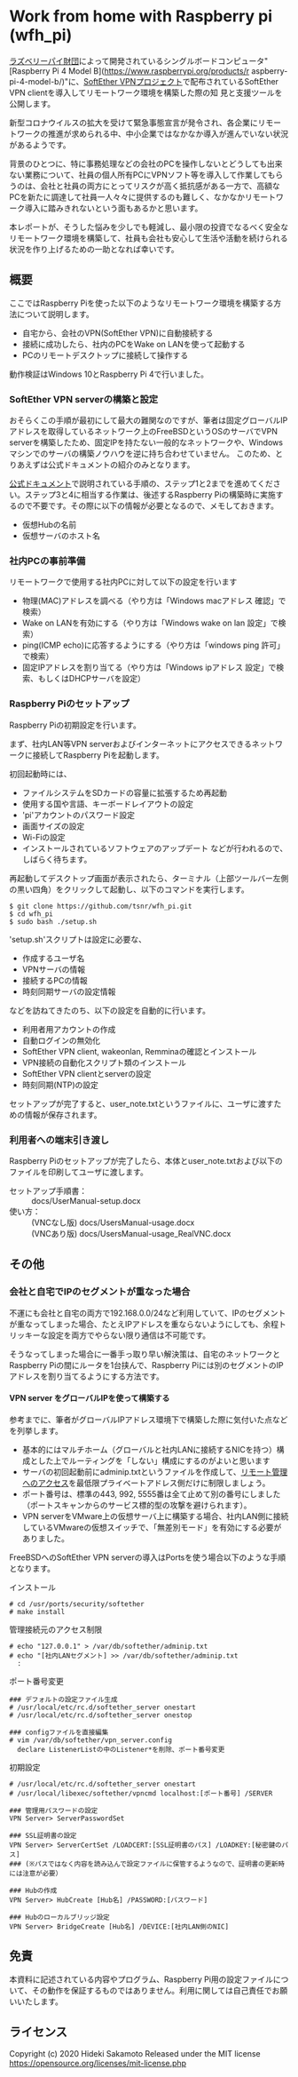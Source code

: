 # Work from home with Raspberry pi (wfh_pi)

[ラズベリーパイ財団](https://www.raspberrypi.org)によって開発されているシングルボードコンピュータ"[Raspberry Pi 4 Model B](https://www.raspberrypi.org/products/r
aspberry-pi-4-model-b/)"に、[SoftEther VPNプロジェクト](https://ja.softether.org)で配布されているSoftEther VPN clientを導入してリモートワーク環境を構築した際の知
見と支援ツールを公開します。

新型コロナウイルスの拡大を受けて緊急事態宣言が発令され、各企業にリモートワークの推進が求められる中、中小企業ではなかなか導入が進んでいない状況があるようです。

背景のひとつに、特に事務処理などの会社のPCを操作しないとどうしても出来ない業務について、社員の個人所有PCにVPNソフト等を導入して作業してもらうのは、会社と社員の両方にとってリスクが高く抵抗感がある一方で、高額なPCを新たに調達して社員一人々々に提供するのも難しく、なかなかリモートワーク導入に踏みきれないという面もあるかと思います。

本レポートが、そうした悩みを少しでも軽減し、最小限の投資でなるべく安全なリモートワーク環境を構築して、社員も会社も安心して生活や活動を続けられる状況を作り上げるための一助となれば幸いです。

## 概要

ここではRaspberry Piを使った以下のようなリモートワーク環境を構築する方法について説明します。

* 自宅から、会社のVPN(SoftEther VPN)に自動接続する
* 接続に成功したら、社内のPCをWake on LANを使って起動する
* PCのリモートデスクトップに接続して操作する

動作検証はWindows 10とRaspberry Pi 4で行いました。

### SoftEther VPN serverの構築と設定

おそらくこの手順が最初にして最大の難関なのですが、筆者は固定グローバルIPアドレスを取得しているネットワーク上のFreeBSDというOSのサーバでVPN serverを構築したため、固定IPを持たない一般的なネットワークや、Windowsマシンでのサーバの構築ノウハウを逆に持ち合わせていません。 このため、とりあえずは公式ドキュメントの紹介のみとなります。

[公式ドキュメント](https://ja.softether.org/4-docs/2-howto/1.VPN_for_On-premise/2.Remote_Access_VPN_to_LAN)で説明されている手順の、ステップ1と2までを進めてください。ステップ3と4に相当する作業は、後述するRaspberry Piの構築時に実施するので不要です。その際に以下の情報が必要となるので、メモしておきます。
* 仮想Hubの名前
* 仮想サーバのホスト名

### 社内PCの事前準備

リモートワークで使用する社内PCに対して以下の設定を行います
* 物理(MAC)アドレスを調べる（やり方は「Windows macアドレス 確認」で検索）
* Wake on LANを有効にする（やり方は「Windows wake on lan 設定」で検索）
* ping(ICMP echo)に応答するようにする（やり方は「windows ping 許可」で検索）
* 固定IPアドレスを割り当てる（やり方は「Windows ipアドレス 設定」で検索、もしくはDHCPサーバを設定）

### Raspberry Piのセットアップ

Raspberry Piの初期設定を行います。

まず、社内LAN等VPN serverおよびインターネットにアクセスできるネットワークに接続してRaspberry Piを起動します。

初回起動時には、
* ファイルシステムをSDカードの容量に拡張するため再起動
* 使用する国や言語、キーボードレイアウトの設定
* 'pi'アカウントのパスワード設定
* 画面サイズの設定
* Wi-Fiの設定
* インストールされているソフトウェアのアップデート
などが行われるので、しばらく待ちます。

再起動してデスクトップ画面が表示されたら、ターミナル（上部ツールバー左側の黒い四角）をクリックして起動し、以下のコマンドを実行します。

```
$ git clone https://github.com/tsnr/wfh_pi.git
$ cd wfh_pi
$ sudo bash ./setup.sh
```

'setup.sh'スクリプトは設定に必要な、

* 作成するユーザ名
* VPNサーバの情報
* 接続するPCの情報
* 時刻同期サーバの設定情報

などを訪ねてきたのち、以下の設定を自動的に行います。

* 利用者用アカウントの作成
* 自動ログインの無効化
* SoftEther VPN client, wakeonlan, Remminaの確認とインストール
* VPN接続の自動化スクリプト類のインストール
* SoftEther VPN clientとserverの設定
* 時刻同期(NTP)の設定

セットアップが完了すると、user_note.txtというファイルに、ユーザに渡すための情報が保存されます。

### 利用者への端末引き渡し

Raspberry Piのセットアップが完了したら、本体とuser_note.txtおよび以下のファイルを印刷してユーザに渡します。

<dl>
  <dt>セットアップ手順書：</dt>
  <dd>docs/UserManual-setup.docx</dd>
  <dt>使い方：</dt>
  <dd>
  (VNCなし版) docs/UsersManual-usage.docx <br>
  (VNCあり版) docs/UsersManual-usage_RealVNC.docx
  </dd>
</dl>

## その他

### 会社と自宅でIPのセグメントが重なった場合

不運にも会社と自宅の両方で192.168.0.0/24など利用していて、IPのセグメントが重なってしまった場合、たとえIPアドレスを重ならないようにしても、余程トリッキーな設定を両方でやらない限り通信は不可能です。

そうなってしまった場合に一番手っ取り早い解決策は、自宅のネットワークとRaspberry Piの間にルータを1台挟んで、Raspberry Piには別のセグメントのIPアドレスを割り当てるようにする方法です。

#### VPN server をグローバルIPを使って構築する

参考までに、筆者がグローバルIPアドレス環境下で構築した際に気付いた点などを列挙します。

* 基本的にはマルチホーム（グローバルと社内LANに接続するNICを持つ）構成とした上でルーティングを「しない」構成にするのがよいと思います
* サーバの初回起動前にadminip.txtというファイルを作成して、[リモート管理へのアクセス](https://ja.softether.org/4-docs/1-manual/3._SoftEther_VPN_Server_マニュアル/3.3_VPN_Server_管理#3.3.18_IP_.E3.82.A2.E3.83.89.E3.83.AC.E3.82.B9.E3.81.AB.E3.82.88.E3.82.8B.E3.83.AA.E3.83.A2.E3.83.BC.E3.83.88.E7.AE.A1.E7.90.86.E6.8E.A5.E7.B6.9A.E5.85.83.E3.81.AE.E5.88.B6.E9.99.90)を最低限プライベートアドレス側だけに制限しましょう。
* ポート番号は、標準の443, 992, 5555番は全て止めて別の番号にしました（ポートスキャンからのサービス標的型の攻撃を避けられます）。
* VPN serverをVMware上の仮想サーバ上に構築する場合、社内LAN側に接続しているVMwareの仮想スイッチで、「無差別モード」を有効にする必要がありました。

FreeBSDへのSoftEther VPN serverの導入はPortsを使う場合以下のような手順となります。

インストール
```
# cd /usr/ports/security/softether
# make install
```

管理接続元のアクセス制限
```
# echo "127.0.0.1" > /var/db/softether/adminip.txt
# echo "[社内LANセグメント] >> /var/db/softether/adminip.txt
  :
```

ポート番号変更
```
### デフォルトの設定ファイル生成
# /usr/local/etc/rc.d/softether_server onestart
# /usr/local/etc/rc.d/softether_server onestop

### configファイルを直接編集
# vim /var/db/softether/vpn_server.config
  declare ListenerListの中のListener*を削除、ポート番号変更
```

初期設定
```
# /usr/local/etc/rc.d/softether_server onestart
# /usr/local/libexec/softether/vpncmd localhost:[ポート番号] /SERVER

### 管理用パスワードの設定
VPN Server> ServerPasswordSet

### SSL証明書の設定
VPN Server> ServerCertSet /LOADCERT:[SSL証明書のパス] /LOADKEY:[秘密鍵のパス]
### (※パスではなく内容を読み込んで設定ファイルに保管するようなので、証明書の更新時には注意が必要）

### Hubの作成
VPN Server> HubCreate [Hub名] /PASSWORD:[パスワード]

### Hubのローカルブリッジ設定
VPN Server> BridgeCreate [Hub名] /DEVICE:[社内LAN側のNIC]
```


## 免責

本資料に記述されている内容やプログラム、Raspberry Pi用の設定ファイルについて、その動作を保証するものではありません。利用に関しては自己責任でお願いいたします。

## ライセンス

Copyright (c) 2020 Hideki Sakamoto
Released under the MIT license
https://opensource.org/licenses/mit-license.php
